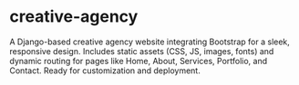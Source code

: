 # creative-agency
A Django-based creative agency website integrating Bootstrap for a sleek, responsive design. Includes static assets (CSS, JS, images, fonts) and dynamic routing for pages like Home, About, Services, Portfolio, and Contact. Ready for customization and deployment.
